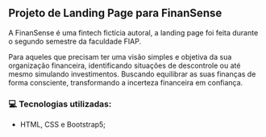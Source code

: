## Projeto de Landing Page para FinanSense

A FinanSense é uma fintech fictícia autoral, a landing page foi feita durante o segundo semestre da faculdade FIAP.

Para aqueles que precisam ter uma visão simples e objetiva da sua organização financeira, identificando situações de descontrole ou até mesmo simulando investimentos. Buscando equilibrar as suas finanças de forma consciente, transformando a incerteza financeira em confiança.

### 💻 Tecnologias utilizadas:
- HTML, CSS e Bootstrap5;
